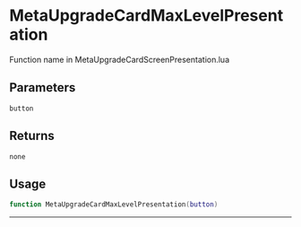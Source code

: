 # MetaUpgradeCardMaxLevelPresentation
Function name in MetaUpgradeCardScreenPresentation.lua
## Parameters
`button`
## Returns
`none`
## Usage
```lua
function MetaUpgradeCardMaxLevelPresentation(button)
```
---
